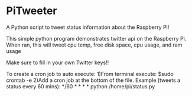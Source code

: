 # PiTweeter
A Python script to tweet status information about the Raspberry Pi!

This simple python program demonstrates twitter api on the Raspberry Pi. When ran, this will tweet cpu temp, free disk space, cpu usage, and ram usage

Make sure to fill in your own Twitter keys!!

To create a cron job to auto execute:
1)From terminal execute: $sudo crontab -e
2)Add a cron job at the bottom of the file.
Example (tweets a status every 60 mins): */60 * * * * python /home/pi/status.py
